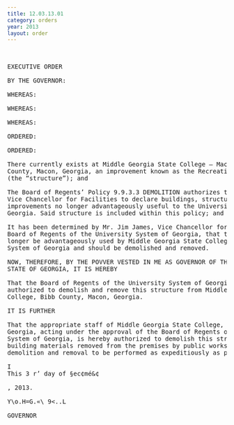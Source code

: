```yaml
---
title: 12.03.13.01
category: orders
year: 2013
layout: order
---
```


<pre> 

EXECUTIVE ORDER

BY THE GOVERNOR:

WHEREAS:

WHEREAS:

WHEREAS:

ORDERED:

ORDERED:

There currently exists at Middle Georgia State College — Macon Campus, Bibb
County, Macon, Georgia, an improvement known as the Recreation Center Pool,
(the “structure”); and

The Board of Regents’ Policy 9.9.3.3 DEMOLITION authorizes the Chancellor or
Vice Chancellor for Facilities to declare buildings, structures and other
improvements no longer advantageously useful to the University System of
Georgia. Said structure is included within this policy; and

It has been determined by Mr. Jim James, Vice Chancellor for Facilities of the
Board of Regents of the University System of Georgia, that the structure can no
longer be advantageously used by Middle Georgia State College or the University
System of Georgia and should be demolished and removed.

NOW, THEREFORE, BY THE POVVER VESTED IN ME AS GOVERNOR OF THE
STATE OF GEORGIA, IT IS HEREBY

That the Board of Regents of the University System of Georgia is hereby
authorized to demolish and remove this structure from Middle Georgia State
College, Bibb County, Macon, Georgia.

IT IS FURTHER

That the appropriate staff of Middle Georgia State College, Bibb County, Macon,
Georgia, acting under the approval of the Board of Regents of the University
System of Georgia, is hereby authorized to demolish this structure and to have all
building materials removed from the premises by public works contract; all said
demolition and removal to be performed as expeditiously as possible.

I
This 3 r’ day of §ec¢mé&¢

, 2013.

Y\o.H=G.«\ 9<..L

GOVERNOR

</pre>
